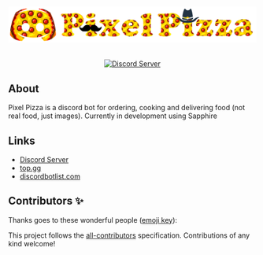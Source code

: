 <div align="center">
	<br>
	<p><img src="https://raw.githubusercontent.com/PixelPizza/Images/main/ppbot2-text.png" alt="Pixel Pizza Logo"></p>
	<br>
	<a href="https://discord.gg/MzbsFPe"><img src="https://img.shields.io/discord/709698572035162143?color=5865F2&logo=discord&logoColor=white" alt="Discord Server"></a>
</div>

## About
Pixel Pizza is a discord bot for ordering, cooking and delivering food (not real food, just images). Currently in development using Sapphire

## Links
* [Discord Server](https://discord.gg/MzbsFPe)
* [top.gg](https://top.gg/bot/709705136259334296)
* [discordbotlist.com](https://discordbotlist.com/bots/pixel-pizza)

## Contributors ✨

Thanks goes to these wonderful people ([emoji key](https://allcontributors.org/docs/en/emoji-key)):

<!-- ALL-CONTRIBUTORS-LIST:START - Do not remove or modify this section -->

<!-- ALL-CONTRIBUTORS-LIST:END -->

This project follows the [all-contributors](https://github.com/all-contributors/all-contributors) specification. Contributions of any kind welcome!